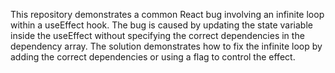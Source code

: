 This repository demonstrates a common React bug involving an infinite loop within a useEffect hook. The bug is caused by updating the state variable inside the useEffect without specifying the correct dependencies in the dependency array.  The solution demonstrates how to fix the infinite loop by adding the correct dependencies or using a flag to control the effect.